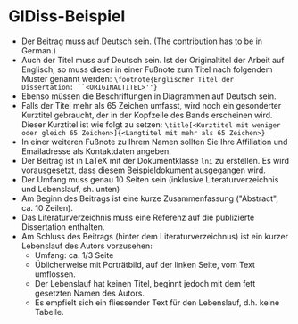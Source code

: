 # GIDiss-Beispiel
- Der Beitrag muss auf Deutsch sein. (The contribution has to be in German.)
- Auch der Titel muss auf Deutsch sein. Ist der Originaltitel der Arbeit auf Englisch, so muss dieser in einer Fußnote zum Titel nach folgendem Muster genannt werden:
    `\footnote{Englischer Titel der Dissertation: ``<ORIGINALTITEL>''}`
- Ebenso müssen die Beschriftungen in Diagrammen auf Deutsch sein.
- Falls der Titel mehr als 65 Zeichen umfasst, wird noch ein gesonderter Kurztitel gebraucht, der in der Kopfzeile des Bands erscheinen wird. Dieser Kurztitel ist wie folgt zu setzen:
  `\title[<Kurztitel mit weniger oder gleich 65 Zeichen>]{<Langtitel mit mehr als 65 Zeichen>}`
- In einer weiteren Fußnote zu Ihrem Namen sollten Sie Ihre Affiliation und Emailadresse als Kontaktdaten angeben.
- Der Beitrag ist in LaTeX mit der Dokumentklasse `lni` zu erstellen. Es wird vorausgesetzt, dass diesem Beispieldokument ausgegangen wird.
- Der Umfang muss genau 10 Seiten sein (inklusive Literaturverzeichnis und Lebenslauf, sh. unten)
- Am Beginn des Beitrags ist eine kurze Zusammenfassung ("Abstract", ca. 10 Zeilen).
- Das Literaturverzeichnis muss eine Referenz auf die publizierte Dissertation enthalten.
- Am Schluss des Beitrags (hinter dem Literaturverzeichnus) ist ein kurzer Lebenslauf des Autors vorzusehen:
  - Umfang: ca. 1/3 Seite 
  - Üblicherweise mit Porträtbild, auf der linken Seite, vom Text umflossen. 
  - Der Lebenslauf hat keinen Titel, beginnt jedoch mit dem fett gesetzten Namen des Autors.
  - Es empfielt sich ein fliessender Text für den Lebenslauf, d.h. keine Tabelle.
